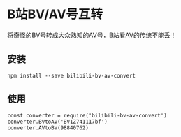 # B站BV/AV号互转
将奇怪的BV号转成大众熟知的AV号，B站看AV的传统不能丢！
## 安装
    npm install --save bilibili-bv-av-convert
## 使用
    const converter = require('bilibili-bv-av-convert')
    converter.BVtoAV('BV1Z741117bf')
    converter.AVtoBV(98840762)